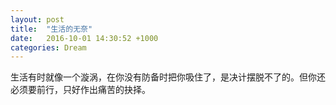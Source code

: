 ```yaml
---
layout: post
title:  "生活的无奈"
date:   2016-10-01 14:30:52 +1000
categories: Dream
---
```


生活有时就像一个漩涡，在你没有防备时把你吸住了，是决计摆脱不了的。但你还必须要前行，只好作出痛苦的抉择。